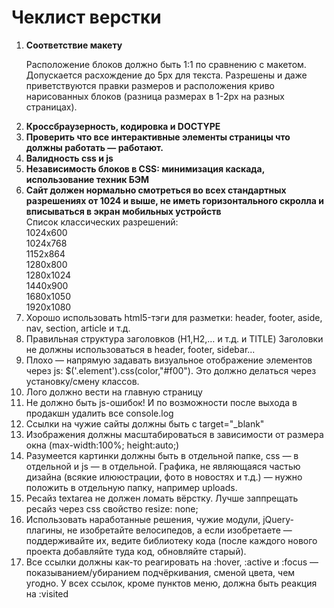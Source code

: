 <h1>Чеклист верстки</h1>
<ol>
<li><b>Соответствие макету</b>
<p>Расположение блоков должно быть 1:1 по сравнению с макетом. Допускается расхождение до 5px для текста. Разрешены и даже приветствуются правки размеров и расположения криво нарисованных блоков (разница размерах в 1-2px на разных страницах).
</p>
</li>
<li><b>Кроссбраузерность, кодировка и DOCTYPE</b></li>
<li><b>Проверить что все интерактивные элементы страницы что должны работать — работают.</b></li>
<li><b>Валидность css и js</b></li>
<li><b>Независимость блоков в CSS: минимизация каскада, использование техник БЭМ</b></li>
<li><b>Сайт должен нормально смотреться во всех стандартных разрешениях от 1024 и выше, не иметь горизонтального скролла и вписываться в экран мобильных устройств</b><br> Список классических разрешений: <br>
1024x600<br>
1024x768<br>
1152x864<br>
1280x800<br>
1280x1024<br>
1440x900<br>
1680x1050<br>
1920x1080</li>
<li>Хорошо использовать html5-тэги для разметки: header, footer, aside, nav, section, article и т.д. </li>
<li>Правильная структура заголовков (H1,H2,… и т.д. и TITLE) Заголовки не должны использоваться в header, footer, sidebar...</li>
<li>Плохо — напрямую задавать визуальное отображение элементов через js: $('.element').css(color,"#f00"). Это должно делаться через установку/смену классов.</li>
<li>Лого должно вести на главную страницу</li>
<li>Не должно быть js-ошибок! И по возможности после выхода в продакшн удалить все console.log</li>
<li>Ссылки на чужие сайты должны быть с target="_blank"</li>
<li>Изображения должны масштабироваться в зависимости от размера окна (max-width:100%; height:auto;)</li>
<li>Разумеется картинки должны быть в отдельной папке, css — в отдельной и js — в отдельной. Графика, не являющаяся частью дизайна (всякие илююстрации, фото в новостях и т.д.) — нужно положить в отдельную папку, например uploads.</li>
<li>Ресайз textarea не должен ломать вёрстку. Лучше заппрещать ресайз через css свойство resize: none;</li>
<li>Использовать наработанные решения, чужие модули, jQuery-плагины, не изобретайте велосипедов, а если изобретаете — поддерживайте их, ведите библиотеку кода (после каждого нового проекта добавляйте туда код, обновляйте старый).</li>
<li>Все ссылки должны как-то реагировать на :hover, :active и :focus — показыванием/убиранием подчёркивания, сменой цвета, чем угодно. У всех ссылок, кроме пунктов меню, должна быть реакция на :visited</li>
</ol>
